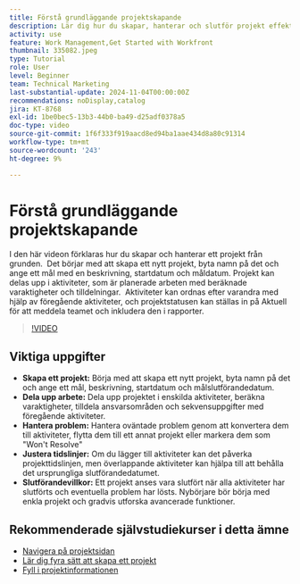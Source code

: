 ```yaml
---
title: Förstå grundläggande projektskapande
description: Lär dig hur du skapar, hanterar och slutför projekt effektivt, hanterar oväntade problem och utforskar nybörjarvänliga tips för att lära dig grunderna i projekthantering.
activity: use
feature: Work Management,Get Started with Workfront
thumbnail: 335082.jpeg
type: Tutorial
role: User
level: Beginner
team: Technical Marketing
last-substantial-update: 2024-11-04T00:00:00Z
recommendations: noDisplay,catalog
jira: KT-8768
exl-id: 1be0bec5-13b3-44b0-ba49-d25adf0378a5
doc-type: video
source-git-commit: 1f6f333f919aacd8ed94ba1aae434d8a80c91314
workflow-type: tm+mt
source-wordcount: '243'
ht-degree: 9%

---
```


# Förstå grundläggande projektskapande

I den här videon förklaras hur du skapar och hanterar ett projekt från grunden. &#x200B; Det börjar med att skapa ett nytt projekt, byta namn på det och ange ett mål med en beskrivning, startdatum och måldatum. Projekt kan delas upp i aktiviteter, som är planerade arbeten med beräknade varaktigheter och tilldelningar. &#x200B; Aktiviteter kan ordnas efter varandra med hjälp av föregående aktiviteter, och projektstatusen kan ställas in på Aktuell för att meddela teamet och inkludera den i rapporter. &#x200B;


>[!VIDEO](https://video.tv.adobe.com/v/3432338/?quality=12&learn=on&enablevpops&captions=swe)

## Viktiga uppgifter

* **Skapa ett projekt:** Börja med att skapa ett nytt projekt, byta namn på det och ange ett mål, beskrivning, startdatum och målslutförandedatum.
* **Dela upp arbete:** Dela upp projektet i enskilda aktiviteter, beräkna varaktigheter, tilldela ansvarsområden och sekvensuppgifter med föregående aktiviteter. &#x200B;
* **Hantera problem:** Hantera oväntade problem genom att konvertera dem till aktiviteter, flytta dem till ett annat projekt eller markera dem som &quot;Won&#39;t Resolve&quot; &#x200B;
* **Justera tidslinjer:** Om du lägger till aktiviteter kan det påverka projekttidslinjen, men överlappande aktiviteter kan hjälpa till att behålla det ursprungliga slutförandedatumet. &#x200B;
* **Slutförandevillkor:** Ett projekt anses vara slutfört när alla aktiviteter har slutförts och eventuella problem har lösts. &#x200B; Nybörjare bör börja med enkla projekt och gradvis utforska avancerade funktioner. &#x200B;


## Rekommenderade självstudiekurser i detta ämne

* [Navigera på projektsidan](/help/manage-work/projects/navigate-the-project-page.md)
* [Lär dig fyra sätt att skapa ett projekt](/help/manage-work/projects/understand-other-ways-to-create-projects.md)
* [Fyll i projektinformationen](/help/manage-work/projects/fill-in-the-project-details.md)

